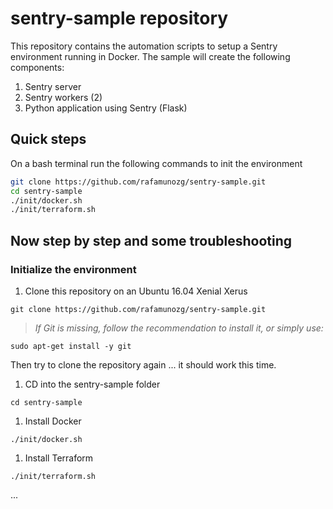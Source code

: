 # sentry-sample repository
This repository contains the automation scripts to setup a Sentry environment running in Docker.
The sample will create the following components:
1. Sentry server
1. Sentry workers (2)
1. Python application using Sentry (Flask)

## Quick steps
On a bash terminal run the following commands to init the environment

```bash
git clone https://github.com/rafamunozg/sentry-sample.git
cd sentry-sample
./init/docker.sh
./init/terraform.sh
```

## Now step by step and some troubleshooting
### Initialize the environment

1. Clone this repository on an Ubuntu 16.04 Xenial Xerus
  
`git clone https://github.com/rafamunozg/sentry-sample.git`
  
> _If Git is missing, follow the recommendation to install it, or simply use:_
  
`sudo apt-get install -y git `
  
Then try to clone the repository again ... it should work this time.
  
1. CD into the sentry-sample folder

`cd sentry-sample`

1. Install Docker

`./init/docker.sh`

1. Install Terraform

`./init/terraform.sh`

...
